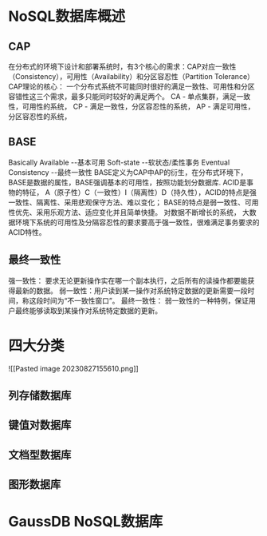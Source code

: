 # NoSQL数据库概述
## CAP
在分布式的环境下设计和部署系统时，有3个核心的需求：CAP对应一致性（Consistency），可用性（Availability）和分区容忍性（Partition Tolerance）
CAP理论的核心：
一个分布式系统不可能同时很好的满足一致性、可用性和分区容错性这三个需求，最多只能同时较好的满足两个。
CA - 单点集群，满足一致性，可用性的系统，
CP - 满足一致性，分区容忍性的系统，
AP - 满足可用性，分区容忍性的系统，
## BASE
Basically Available --基本可用
Soft-state --软状态/柔性事务
Eventual Consistency --最终一致性
BASE定义为CAP中AP的衍生，在分布式环境下， BASE是数据的属性，BASE强调基本的可用性，按照功能划分数据库. 
ACID是事物的特征， A（原子性）C（一致性）I（隔离性）D（持久性），ACID的特点是强一致性、隔离性、采用悲观保守方法、难以变化；
BASE的特点是弱一致性、可用性优先、采用乐观方法、适应变化并且简单快捷。
对数据不断增长的系统， 大数据环境下系统的可用性及分隔容忍性的要求要高于强一致性，很难满足事务要求的ACID特性。
## 最终一致性
强一致性： 要求无论更新操作实在哪一个副本执行，之后所有的读操作都要能获得最新的数据。
弱一致性：用户读到某一操作对系统特定数据的更新需要一段时间，称这段时间为“不一致性窗口”。
最终一致性： 弱一致性的一种特例，保证用户最终能够读取到某操作对系统特定数据的更新。

# 四大分类
![[Pasted image 20230827155610.png]]
## 列存储数据库
## 键值对数据库
## 文档型数据库
## 图形数据库
# GaussDB NoSQL数据库